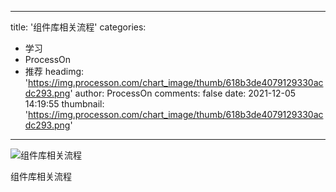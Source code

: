 
---
title: '组件库相关流程'
categories: 
 - 学习
 - ProcessOn
 - 推荐
headimg: 'https://img.processon.com/chart_image/thumb/618b3de4079129330acdc293.png'
author: ProcessOn
comments: false
date: 2021-12-05 14:19:55
thumbnail: 'https://img.processon.com/chart_image/thumb/618b3de4079129330acdc293.png'
---

<div>   
<img class="thumb" alt="组件库相关流程" src="https://img.processon.com/chart_image/thumb/618b3de4079129330acdc293.png" referrerpolicy="no-referrer">
<p>组件库相关流程</p>  
</div>
            